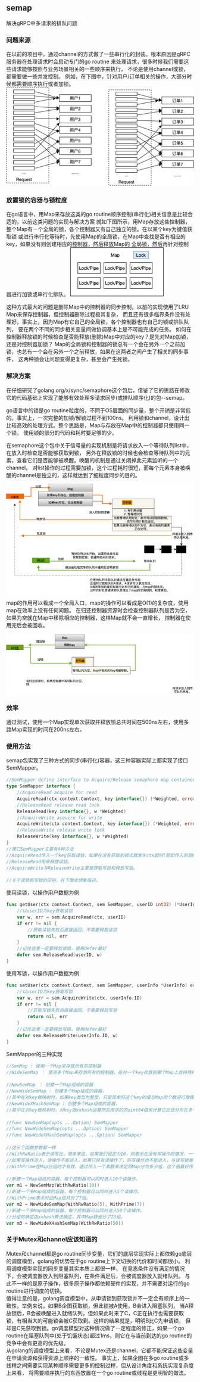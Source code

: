 ## semap

解决gRPC中多请求的排队问题

### 问题来源

在以前的项目中，通过channel的方式做了一些串行化的封装。根本原因是gRPC服务器在处理请求时会启动专门的go routine
来处理请求，很多时候我们需要这些请求能够按照与业务场景相关的一些顺序来执行，
不论是使用channel或锁，都需要做一些并发控制。
例如，在下图中，针对用户/订单相关的操作，大部分时候都需要顺序执行或者加锁。
![mlock](./assets/mlock.png)

### 放置锁的容器与锁粒度

在go语言中，用Map来存放这类的go routine顺序控制(串行化)相关信息是比较合适的，以前这类问题的实现与解决方案
就如下图所示，用Map存放这些控制器，整个Map有一个全局的锁，各个控制器又有自己独立的锁。在以某个key为键值获取锁
或进行串行化等待时，先使用Map的全局锁，在Map中查找是否有相应的key，如果没有则创建相应的控制器，然后释放Map的
全局锁，然后再针对控制器进行加锁或串行化排队。
![map](./assets/map.png)

这种方式最大的问题是删除Map中的控制器的同步控制，以前的实现使用了LRU Map来保存控制器，但控制器删除过程极其复杂，
而且还有很多临界条件没有处理好。事实上，因为Map有它自己的全局锁，各个控制器也有自己的锁或排队队列，
要在两个不同的同步相关变量间做协调基本上是不可能完成的任务。
如何在控制器释放锁的时候检查是否能释放(删除)Map中对应的key？是先对Map加锁，还是对控制器加锁？
Map的全局锁和控制器的锁总有一个会在另外一个之前加锁，也总有一个会在另外一个之前释放，如果在这两者之间产生了相关的同步事件，
这两种锁会让问题变得更复杂，甚至会产生死锁。

### 解决方案
在仔细研究了golang.org/x/sync/semaphore这个包后，借鉴了它的思路在修改它的代码基础上实现了能够有效处理多请求同步(或排队顺序化)的包--semap。

go语言中的锁是go routine粒度的，不同于OS层面的同步量，整个开销是非常低的。事实上，一次完整的加锁/解锁过程不到100ns。
利用锁和channel，设计出比较高效的处理方式。整个思路是，Map与存放在Map中的控制器都只使用同一个锁， 使用锁的部分的代码和耗时要足够的少。   

在semaphore这个包中关于信号量的实现机制是将请求放入一个等待队列list中，在放入时检查是否能够获取到锁，
另外在释放锁的时候也会检查等待队列中的元素，查看它们是否能够被唤醒。唤醒的机制是通过关闭掉此元素监听的一个channel。
对list操作的过程需要加锁，这个过程耗时很短，而每个元素本身被唤醒的channel是独立的，这样就达到了细粒度同步的目的。   

![simple](./assets/simple.png)

map的作用可以看成一个全局入口，map的操作可以看成是O(1)的复杂度，使用map在效率上没有任何问题。
在归还控制器资源时会检查控制器队列是否为空，如果为空就在Map中移除相应的控制器，这样Map就不会一直增长，
控制器在使用完后会被回收。

![return](./assets/return.png)

### 效率

通过测试，使用一个Map实现单次获取并释放锁总共时间在500ns左右，使用多路Map实现的时间在200ns左右。

### 使用方法

semap包实现了三种方式的同步(串行化)容器，这三种容器实际上都实现了接口SemMapper。

```go
//SemMapper define interface to Acquire/Release semaphore map container
type SemMapper interface {
    //AcquireRead acquire for read
    AcquireRead(ctx context.Context, key interface{}) (*Weighted, error)
    //ReleaseRead release read lock
    ReleaseRead(key interface{}, w *Weighted)
    //AcquireWrite acquire for write
    AcquireWrite(ctx context.Context, key interface{}) (*Weighted, error)
    //ReleaseWrite release write lock
    ReleaseWrite(key interface{}, w *Weighted)
}
//接口SemMapper主要有4种方法
//AcquireRead传入一个key获取读锁，如果在没有获取到锁式就发生ctx超时(假如传入的是WithTime的context)或ctx被取消，则返回错误。
//ReleaseRead用来释放读锁。
//AcquireWrite与ReleaseWrite主要是获取写锁和释放写锁。

//关于读锁和写锁的区别，在下面会想象描述。
```

使用读锁，以操作用户数据为例

```go
func getUser(ctx context.Context, sem SemMapper, userID int32) (*UserInfo, error){
    //以userID为key获取读锁
    var w, err = sem.AcquireRead(ctx, userID)
    if err != nil {
        //获取读锁失败后直接返回，不需要释放读锁 
        return nil, err
    }
    //记住这里一定要释放读锁，使用defer最好
    defer sem.ReleaseRead(userID, w)
}
```

使用写锁，以操作用户数据为例

```go
func setUser(ctx context.Context, sem SemMapper, userInfo *UserInfo) error {
    //以userID为key获取写锁 
    var w, err = sem.AcquireWrite(ctx, userInfo.ID)
    if err != nil {
        //获取写锁失败后直接返回，不需要释放写锁
        return nil, err
    }
    //记住这里一定要释放写锁，使用defer最好
    defer sem.ReleaseWrite(userInfo.ID, w)
}
```

SemMapper的三种实现

```go
//SemMap : 使用一个Map来存放所有的控制器
//WideSemMap ： 使用多个Map来存放所有的控制器，在对一个key存放到哪个Map上支持两种模式

//NewSemMap ： 创建一个Map组成的容器
//NewWideSemMap : 创建多个Map组成的容器，
//其中在对key做映射时，如果key类型为整型，只是简单将这个key的值与Map的个数进行取模运算来做映射。
//NewWideXHashSemMap : 创建多个Map组成的容器，
//其中在对key做映射时，对key做xxhash运算然后用求的的uint64值来计算它应该分布在多个Map中的哪个区间。

//func NewSemMap(opts ...Option) SemMapper
//func NewWideSemMap(opts ...Option) SemMapper
//func NewWideXHashSemMap(opts ...Option) SemMapper

//这三个函数参数都一样
//WithRwRatio表示读写比，简单来说，如果我们设定为10，则表示在没有写操作的情况，一个控制器可以同时进入10个读操作。
//如果写操作进入，读操作不能进入，如果已经有读操作了，则写操作也不能进入，与读写锁类似。
//WithPrime在Map分组时才有效，通过传入一个素数来决定将Map分为多少组，这个值最好传入素数。

//新建一个Map组成的容器，每个控制器可以同时进入10个读操作。
var m1 = NewSemMap(WithRwRatio(10))
//新建一个多Map组成的容器，每个控制器可以同时进入5个读操作。
//WithPrime表示对此Map组共分了7组。
var m2 = NewWideSemMap(WithRwRatio(5), WithPrime(7))
//新建一个多Map组成的容器，每个控制器可以同时进入50个读操作。
//分组的确定由xxhash算法确定，其中Map缺省分了73组。
var m3 = NewWideXHashSemMap(WithRwRatio(50))
```

### **关于Mutex和channel应该知道的**

Mutex和channel都是go routine同步变量，它们的底层实现实际上都依赖go底层的调度模型，golang的优势在于go routine上下文切换的代价和时间都很小。
利用调度模型实现的同步变量其实本质上都很一样， 在竞态条件没有满足的情况下，会被调度器放入到阻塞队列，在条件满足后，会被调度器放入就绪队列。
与此不一样的是原子操作，很多原子操作都依赖硬件的实现，并不需要对运行的go routine进行调度的切换。    
值得注意的是，golang调度模型中，从申请锁到获取锁并不一定会有顺序上的一致性，举例来说，如果B企图获取锁，但此锁被A使用，B会进入阻塞队列，
当A释放锁后，B会被唤醒进入就绪队列，但如果此时来了C，C正在执行也需要获取锁，有相当大的可能锁会被C获取到。这样的结果就是，明明B比C先申请锁，
但却是C先获取到锁。go调度模型对这种情况做了一定程度的修正，如果一个go routine在阻塞队列中(处于饥饿状态)超过1ms，则它在与当前到达的go routine的
竞争中会有更高的优先级。    
从golang的调度模型上来看，不论是Mutex还是channel，它都不能保证这些变量在申请资源和获得资源上顺序的一致性。
事实上，如果企图在多go routine或多线程之间需要实现某种顺序需要更多的控制过程，但从设计角度和系统实现复杂度上来看，
将需要顺序执行的东西放置在一个go routine或线程是更明智的做法。     


